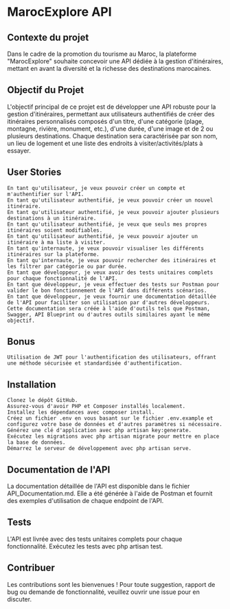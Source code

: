 # MarocExplore API

## Contexte du projet

Dans le cadre de la promotion du tourisme au Maroc, la plateforme "MarocExplore" souhaite concevoir une API dédiée à la gestion d'itinéraires, mettant en avant la diversité et la richesse des destinations marocaines.

## Objectif du Projet

L'objectif principal de ce projet est de développer une API robuste pour la gestion d'itinéraires, permettant aux utilisateurs authentifiés de créer des itinéraires personnalisés composés d'un titre, d'une catégorie (plage, montagne, rivière, monument, etc.), d'une durée, d'une image et de 2 ou plusieurs destinations. Chaque destination sera caractérisée par son nom, un lieu de logement et une liste des endroits à visiter/activités/plats à essayer.

## User Stories

    En tant qu'utilisateur, je veux pouvoir créer un compte et m'authentifier sur l'API.
    En tant qu'utilisateur authentifié, je veux pouvoir créer un nouvel itinéraire.
    En tant qu'utilisateur authentifié, je veux pouvoir ajouter plusieurs destinations à un itinéraire.
    En tant qu'utilisateur authentifié, je veux que seuls mes propres itinéraires soient modifiables.
    En tant qu'utilisateur authentifié, je veux pouvoir ajouter un itinéraire à ma liste à visiter.
    En tant qu'internaute, je veux pouvoir visualiser les différents itinéraires sur la plateforme.
    En tant qu'internaute, je veux pouvoir rechercher des itinéraires et les filtrer par catégorie ou par durée.
    En tant que développeur, je veux avoir des tests unitaires complets pour chaque fonctionnalité de l'API.
    En tant que développeur, je veux effectuer des tests sur Postman pour valider le bon fonctionnement de l'API dans différents scénarios.
    En tant que développeur, je veux fournir une documentation détaillée de l'API pour faciliter son utilisation par d'autres développeurs. Cette documentation sera créée à l'aide d'outils tels que Postman, Swagger, API Blueprint ou d'autres outils similaires ayant le même objectif.

## Bonus

    Utilisation de JWT pour l'authentification des utilisateurs, offrant une méthode sécurisée et standardisée d'authentification.

## Installation

    Clonez le dépôt GitHub.
    Assurez-vous d'avoir PHP et Composer installés localement.
    Installez les dépendances avec composer install.
    Créez un fichier .env en vous basant sur le fichier .env.example et configurez votre base de données et d'autres paramètres si nécessaire.
    Générez une clé d'application avec php artisan key:generate.
    Exécutez les migrations avec php artisan migrate pour mettre en place la base de données.
    Démarrez le serveur de développement avec php artisan serve.

## Documentation de l'API

La documentation détaillée de l'API est disponible dans le fichier API_Documentation.md. Elle a été générée à l'aide de Postman et fournit des exemples d'utilisation de chaque endpoint de l'API.

## Tests

L'API est livrée avec des tests unitaires complets pour chaque fonctionnalité. Exécutez les tests avec php artisan test.

## Contribuer

Les contributions sont les bienvenues ! Pour toute suggestion, rapport de bug ou demande de fonctionnalité, veuillez ouvrir une issue pour en discuter.
